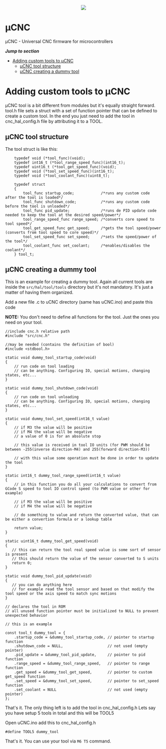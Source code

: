 <p align="center">
<img src="https://github.com/Paciente8159/uCNC/blob/master/docs/logo.png?raw=true">
</p>


# µCNC
µCNC - Universal CNC firmware for microcontrollers

_**Jump to section**_
* [Adding custom tools to µCNC](#adding-custom-tools-to-µcnc)
   * [µCNC tool structure](#µcnc-tool-structure)
   * [µCNC creating a dummy tool](#µcnc-creating-a-dummy-tool)

# Adding custom tools to µCNC

µCNC tool is a bit different from modules but it's equally straight forward.
tool.h file sets a struct with a set of function pointer that can be defined to create a custom tool. In the end you just need to add the tool in cnc_hal_config.h file by attributing it to a TOOL<x>.

## µCNC tool structure

The tool struct is like this:

```
	typedef void (*tool_func)(void);
	typedef int16_t (*tool_range_speed_func)(int16_t);
	typedef uint16_t (*tool_get_speed_func)(void);
	typedef void (*tool_set_speed_func)(int16_t);
	typedef void (*tool_coolant_func)(uint8_t);

	typedef struct
	{
		tool_func startup_code;			   /*runs any custom code after the tool is loaded*/
		tool_func shutdown_code;		   /*runs any custom code before the tool is unloaded*/
		tool_func pid_update;			   /*runs de PID update code needed to keep the tool at the desired speed/power*/
		tool_range_speed_func range_speed; /*converts core speed to tool speed*/
		tool_get_speed_func get_speed;	   /*gets the tool speed/power (converts from tool speed to core speed)*/
		tool_set_speed_func set_speed;	   /*sets the speed/power of the tool*/
		tool_coolant_func set_coolant;	   /*enables/disables the coolant*/
	} tool_t;
```

## µCNC creating a dummy tool

This is an example for creating a dummy tool. Again all current tools are inside the `src/hal/tool/tools` directory but it's not mandatory. It's just a matter of having them organized.

Add a new file .c to uCNC directory (same has uCNC.ino) and paste this code

__NOTE:__ You don't need to define all functions for the tool. Just the ones you need on your tool.

```
//include cnc.h relative path
#include "src/cnc.h"

//may be needed (contains the definition of bool)
#include <stdbool.h>

static void dummy_tool_startup_code(void)
{
    // run code on tool loading
    // can be anything. Configuring IO, special motions, changing states, etc...
}

static void dummy_tool_shutdown_code(void)
{
    // run code on tool unloading
    // can be anything. Configuring IO, special motions, changing states, etc...
}

static void dummy_tool_set_speed(int16_t value)
{
    // if M3 the value will be positive
    // if M4 the value will be negative
    // a value of 0 is for an absolute stop

    // this value is received in tool IO units (for PWM should be between -255(inverse direction-M4) and 255(forward direction-M3))

    // with this value some operation must be done in order to update the tool
}

static int16_t dummy_tool_range_speed(int16_t value)
{
    // in this function you do all your calculations to convert from GCode S speed to tool IO control speed (to PWM value or other for example)

    // if M3 the value will be positive
    // if M4 the value will be negative

    // do something to value and return the converted value, that can be either a convertion formula or a lookup table

    return value;
}

static uint16_t dummy_tool_get_speed(void)
{
   // this can return the tool real speed value is some sort of sensor is present
   // this should return the value of the sensor converted to S units
   return 0;
}

static void dummy_tool_pid_update(void)
{
   // you can do anything here
   // for example read the tool sensor and based on that modify the tool speed or the axis speed to match sync motions
}

// declares the tool in ROM
// all unused function pointer must be initialized to NULL to prevent unexpected behavior

// this is an example

const tool_t dummy_tool = {
	.startup_code = &dummy_tool_startup_code, // pointer to startup function
	.shutdown_code = NULL,					  // not used (empty pointer)
	.pid_update = &dummy_tool_pid_update,	  // pointer to pid function
	.range_speed = &dummy_tool_range_speed,	  // pointer to range function
	.get_speed = &dummy_tool_get_speed,		  // pointer to custom get_speed function
	.set_speed = &dummy_tool_set_speed,		  // pointer to set_speed function
	.set_coolant = NULL						  // not used (empty pointer)
};

```

That's it.
The only thing left is to add the tool in cnc_hal_config.h
Lets say you have setup 5 tools in total and this will be TOOL5

Open uCNC.ino
add this to cnc_hal_config.h

`#define TOOL5 dummy_tool`

That's it. You can use your tool via `M6 T5` command.
